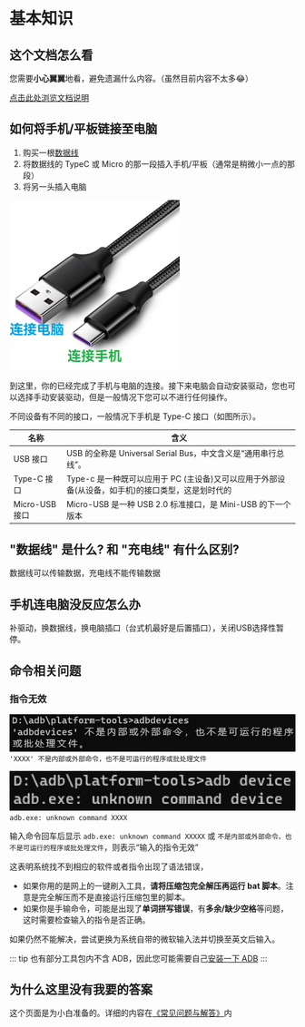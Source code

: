 # 基本知识

## 这个文档怎么看

您需要**小心翼翼**地看，避免遗漏什么内容。（虽然目前内容不太多😂）

[点击此处浏览文档说明](./documents.md)

## 如何将手机/平板链接至电脑

1. 购买一根[数据线](#数据线-是什么-和-充电线-有什么区别)
2. 将数据线的 TypeC 或 Micro 的那一段插入手机/平板（通常是稍微小一点的那段）
3. 将另一头插入电脑

<img src="./images/usb/connect.jpg" width="300" alt="USB 连接示例" title="USB 连接示例" />

到这里，你的已经完成了手机与电脑的连接。接下来电脑会自动安装驱动，您也可以选择手动安装驱动，但是一般情况下您可以不进行任何操作。

不同设备有不同的接口，一般情况下手机是 Type-C 接口（如图所示）。

| 名称           | 含义                                                                                              |
| -------------- | ------------------------------------------------------------------------------------------------- |
| USB 接口       | USB 的全称是 Universal Serial Bus，中文含义是“通用串行总线”。                                     |
| Type-C 接口    | Type-c 是一种既可以应用于 PC (主设备)又可以应用于外部设备(从设备，如手机)的接口类型，这是划时代的 |
| Micro-USB 接口 | Micro-USB 是一种 USB 2.0 标准接口，是 Mini-USB 的下一个版本                                       |

## "数据线" 是什么? 和 "充电线" 有什么区别?
<!-- 请不要修改标题的符号，否则会出现兼容性问题 -->

数据线可以传输数据，充电线不能传输数据

## 手机连电脑没反应怎么办

补驱动，换数据线，换电脑插口（台式机最好是后置插口），关闭USB选择性暂停。

## 命令相关问题

### 指令无效

![第一种情况](./images/demo/command/input/1.jpg)
`'XXXX' 不是内部或外部命令，也不是可运行的程序或批处理文件`

![第二种情况](./images/demo/command/input/2.jpg)
`adb.exe: unknown command XXXX`

输入命令回车后显示 `adb.exe: unknown command XXXXX` 或 `不是内部或外部命令，也不是可运行的程序或批处理文件`，则表示“输入的指令无效”

这表明系统找不到相应的软件或者指令出现了语法错误，

* 如果你用的是网上的一键刷入工具，**请将压缩包完全解压再运行 bat 脚本**。注意是完全解压而不是直接运行压缩包里的脚本。
* 如果你是手输命令，可能是出现了**单词拼写错误**，有**多余/缺少空格**等问题，这时需要检查输入的指令是否正确。

如果仍然不能解决，尝试更换为系统自带的微软输入法并切换至英文后输入。

::: tip
也有部分工具包内不含 ADB，因此您可能需要自己[安装一下 ADB](/tools/platform-tools.md#platform-tools-下载与安装)
:::

## 为什么这里没有我要的答案

这个页面是为小白准备的。详细的内容在[《常见问题与解答》](./index.md)内

